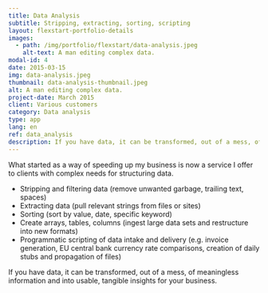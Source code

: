 ```yaml
---
title: Data Analysis
subtitle: Stripping, extracting, sorting, scripting
layout: flexstart-portfolio-details
images:
  - path: /img/portfolio/flexstart/data-analysis.jpeg
    alt-text: A man editing complex data.
modal-id: 4
date: 2015-03-15
img: data-analysis.jpeg
thumbnail: data-analysis-thumbnail.jpeg
alt: A man editing complex data.
project-date: March 2015
client: Various customers
category: Data analysis
type: app
lang: en
ref: data_analysis
description: If you have data, it can be transformed, out of a mess, of meaningless information and into usable, tangible insights for your business.
---
```


What started as a way of speeding up my business is now a service I offer to clients with complex needs for structuring data.

- Stripping and filtering data (remove unwanted garbage, trailing text, spaces)
- Extracting data (pull relevant strings from files or sites)
- Sorting (sort by value, date, specific keyword)
- Create arrays, tables, columns (ingest large data sets and restructure into new formats)
- Programmatic scripting of data intake and delivery (e.g. invoice generation, EU central bank currency rate comparisons, creation of daily stubs and propagation of files)

If you have data, it can be transformed, out of a mess, of meaningless information and into usable, tangible insights for your business.

